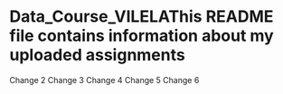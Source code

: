 # Data_Course_VILELAThis README file contains information about my uploaded assignments
Change 2
Change 3
Change 4
Change 5
Change 6
